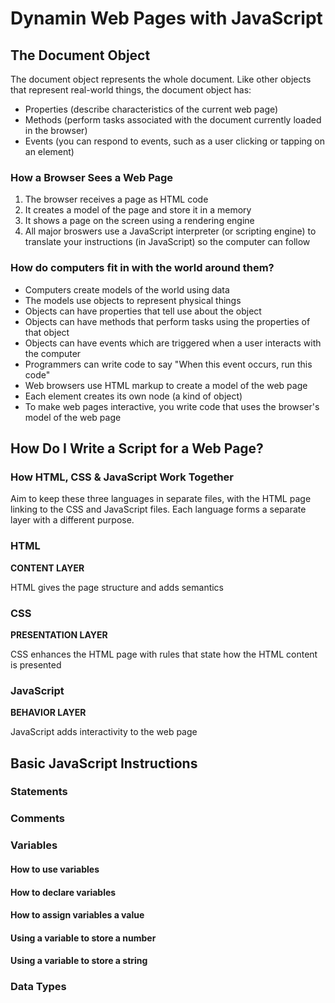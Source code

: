 # Dynamin Web Pages with JavaScript

## The Document Object

The document object represents the whole document. Like other objects that represent real-world things, the document object has:

* Properties (describe characteristics of the current web page)
* Methods (perform tasks associated with the document currently loaded in the browser)
* Events (you can respond to events, such as a user clicking or tapping on an element)

### How a Browser Sees a Web Page

1. The browser receives a page as HTML code
2. It creates a model of the page and store it in a memory
3. It shows a page on the screen using a rendering engine
4. All major broswers use a JavaScript interpreter (or scripting engine) to translate your instructions (in JavaScript) so the computer can follow

### How do computers fit in with the world around them?

* Computers create models of the world using data
* The models use objects to represent physical things
* Objects can have properties that tell use about the object
* Objects can have methods that perform tasks using the properties of that object
* Objects can have events which are triggered when a user interacts with the computer
* Programmers can write code to say "When this event occurs, run this code"
* Web browsers use HTML markup to create a model of the web page
* Each element creates its own node (a kind of object)
* To make web pages interactive, you write code that uses the browser's model of the web page

## How Do I Write a Script for a Web Page?

### How HTML, CSS & JavaScript Work Together

Aim to keep these three languages in separate files, with the HTML page linking to the CSS and JavaScript files. Each language forms a separate layer with a different purpose.

### HTML

**CONTENT LAYER**

HTML gives the page structure and adds semantics

### CSS

**PRESENTATION LAYER**

CSS enhances the HTML page with rules that state how the HTML content is presented

### JavaScript

**BEHAVIOR LAYER**

JavaScript adds interactivity to the web page

## Basic JavaScript Instructions

### Statements

### Comments

### Variables

#### How to use variables

#### How to declare variables

#### How to assign variables a value

#### Using a variable to store a number

#### Using a variable to store a string

### Data Types

